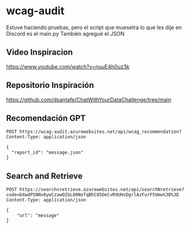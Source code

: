 # wcag-audit

Estuve haciendo pruebas, pero el script que muesetra lo que les dije en Discord es el main.py
También agregué el JSON

## Video Inspiracion
https://www.youtube.com/watch?v=nuuE4h0uz3k

## Repositorio Inspiración
https://github.com/dsantafe/ChatWithYourDataChallenge/tree/main


## Recomendación GPT
```
POST https://wcag-audit.azurewebsites.net/api/wcag_recommendation?
Content-Type: application/json

{
  "report_id": "message.json"
}
```

## Search and Retrieve
```
POST https://searchnretrieve.azurewebsites.net/api/searchNretrieve?code=bXwdPSNNv8ywCzawOZGL80NofqBhC85OeCvR9UHvDgrlAzFurF5Umw%3D%3D
Content-Type: application/json

{
    "url": "message"
}
```
